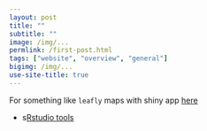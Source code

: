 ```yaml
---
layout: post
title: ""
subtitle: ""
image: /img/...
permlink: /first-post.html
tags: ["website", "overview", "general"]
bigimg: /img/...
use-site-title: true
---
```


For something like `leafly` maps with shiny app [here](http://shiny.rstudio.com/deploy/)

- s[Rstudio tools](http://shiny.rstudio.com/deploy/)